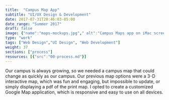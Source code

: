 ```yaml
---
title:  "Campus Map App"
subtitle: "UI/UX Design & Development"
date: 2017-07-31T20:46:03-05:00
date_range: "Summer 2017"
draft: false
image: {"name":"maps-mockups.jpg"," alt":"Campus Maps app on iMac screens"}
type: "work"
tags: ["Web Design","UI Design", "Web Development"]
weight: 37
sections: ["process"]
resources: [{"src":"00-process.md"}]
---
```

Our campus is always growing, so we needed a campus map that could change as quickly as our campus. Our previous map options were a 3-D interactive map, which was fun and engaging, but impossible to update, or simply displaying a pdf of the print map. I opted to create a customized Google Map application, which is responsive and easy to use on all devices.